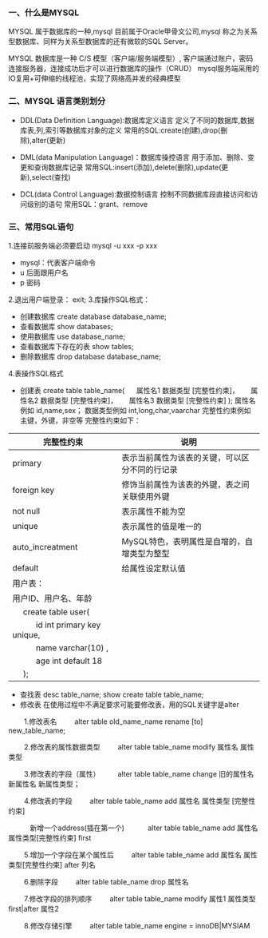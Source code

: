 ### 一、什么是MYSQL

MYSQL 属于数据库的一种,mysql 目前属于Oracle甲骨文公司,mysql 称之为关系型数据库、同样为关系型数据库的还有微软的SQL Server。

MYSQL 数据库是一种 C/S 模型（客户端/服务端模型）,
客户端通过账户，密码连接服务器，连接成功后才可以进行数据库的操作（CRUD）
mysql服务端采用的IO复用+可伸缩的线程池，实现了网络高并发的经典模型

### 二、MYSQL 语言类别划分

 - DDL(Data Definition Language):数据库定义语言
定义了不同的数据库,数据库表,列,索引等数据库对象的定义
常用的SQL:create(创建),drop(删除),alter(更新)

- DML(data Manipulation Language)：数据库操控语言
用于添加、删除、变更和查询数据库记录
常用SQL:insert(添加),delete(删除),update(更新),select(查找)
- DCL(data Control Language):数据控制语言
控制不同数据库段直接访问和访问级别的语句
常用SQL：grant、remove

### 三、常用SQL语句
1.连接前服务端必须要启动
mysql -u xxx -p xxx
 - mysql：代表客户端命令
 - u 后面跟用户名
 - p 密码

2.退出用户端登录： exit;
3.库操作SQL格式：
- 创建数据库
create database database_name;
- 查看数据库
show databases;
- 使用数据库
use database_name;
- 查看数据库下存在的表
show tables;
- 删除数据库
drop database database_name;

4.表操作SQL格式
- 创建表
   create table table_name(
   &nbsp;&nbsp;&nbsp;&nbsp;&nbsp;属性名1 数据类型 [完整性约束]，
   &nbsp;&nbsp;&nbsp;&nbsp;&nbsp;属性名2 数据类型 [完整性约束]，
   &nbsp;&nbsp;&nbsp;&nbsp;&nbsp;属性名3 数据类型 [完整性约束]
   );
   属性名例如 id,name,sex；
   数据类型例如 int,long,char,vaarchar
   完整性约束例如 主键，外键，非空等
   完整性约束如下：

| 完整性约束                                                   | 说明                                           |
| ------------------------------------------------------------ | ---------------------------------------------- |
| primary                                                      | 表示当前属性为该表的关键，可以区分不同的行记录 |
| foreign key                                                  | 修饰当前属性为该表的外键，表之间关联使用外键   |
| not null                                                     | 表示属性不能为空                               |
| unique                                                       | 表示属性的值是唯一的                           |
| auto_increatment                                             | MySQL特色，表明属性是自增的，自增类型为整型    |
| default                                                      | 给属性设定默认值                               |
| 用户表：                                                     |                                                |
| 用户ID、用户名、年龄                                         |                                                |
| &nbsp;&nbsp;&nbsp;&nbsp;&nbsp;create table user(             |                                                |
| &nbsp;&nbsp;&nbsp;&nbsp;&nbsp;&nbsp;&nbsp;&nbsp;&nbsp;&nbsp;  id int primary key unique, |                                                |
| &nbsp;&nbsp;&nbsp;&nbsp;&nbsp;&nbsp;&nbsp;&nbsp;&nbsp;&nbsp;    name varchar(10) , |                                                |
| &nbsp;&nbsp;&nbsp;&nbsp;&nbsp;&nbsp;&nbsp;&nbsp;&nbsp;&nbsp;    age int default 18 |                                                |
| &nbsp;&nbsp;&nbsp;&nbsp;&nbsp;);                             |                                                |

- 查找表
desc table_name;
show create table table_name;
- 修改表
在使用过程中不满足要求可能要修改表，用的SQL关键字是alter

&nbsp;&nbsp;&nbsp;&nbsp;&nbsp;&nbsp;&nbsp;&nbsp;1.修改表名
&nbsp;&nbsp;&nbsp;&nbsp;&nbsp;&nbsp;&nbsp;&nbsp;alter table old_name_name rename [to] new_table_name;

&nbsp;&nbsp;&nbsp;&nbsp;&nbsp;&nbsp;&nbsp;&nbsp;2.修改表的属性数据类型
&nbsp;&nbsp;&nbsp;&nbsp;&nbsp;&nbsp;&nbsp;&nbsp;alter table table_name modify 属性名 属性类型

&nbsp;&nbsp;&nbsp;&nbsp;&nbsp;&nbsp;&nbsp;&nbsp;3.修改表的字段（属性）
&nbsp;&nbsp;&nbsp;&nbsp;&nbsp;&nbsp;&nbsp;&nbsp;alter table table_name change 旧的属性名 新属性名 新属性类型；

&nbsp;&nbsp;&nbsp;&nbsp;&nbsp;&nbsp;&nbsp;&nbsp;4.修改表的字段
&nbsp;&nbsp;&nbsp;&nbsp;&nbsp;&nbsp;&nbsp;&nbsp;alter table table_name add 属性名 属性类型 [完整性约束]

&nbsp;&nbsp;&nbsp;&nbsp;&nbsp;&nbsp;&nbsp;&nbsp;&nbsp;&nbsp;&nbsp;新增一个address(插在第一个)
&nbsp;&nbsp;&nbsp;&nbsp;&nbsp;&nbsp;&nbsp;&nbsp;&nbsp;&nbsp;&nbsp;alter table table_name add 属性名 属性类型[完整性约束] first

&nbsp;&nbsp;&nbsp;&nbsp;&nbsp;&nbsp;&nbsp;&nbsp;5.增加一个字段在某个属性后
&nbsp;&nbsp;&nbsp;&nbsp;&nbsp;&nbsp;&nbsp;&nbsp;alter table table_name add 属性名 属性类型[完整性约束] after 列名

&nbsp;&nbsp;&nbsp;&nbsp;&nbsp;&nbsp;&nbsp;&nbsp;6.删除字段
&nbsp;&nbsp;&nbsp;&nbsp;&nbsp;&nbsp;&nbsp;&nbsp;alter table table_name drop 属性名

&nbsp;&nbsp;&nbsp;&nbsp;&nbsp;&nbsp;&nbsp;&nbsp;7.修改字段的排列顺序
&nbsp;&nbsp;&nbsp;&nbsp;&nbsp;&nbsp;&nbsp;&nbsp;alter table table_name modify 属性1 属性类型 first|after 属性2

&nbsp;&nbsp;&nbsp;&nbsp;&nbsp;&nbsp;&nbsp;&nbsp;8.修改存储引擎
&nbsp;&nbsp;&nbsp;&nbsp;&nbsp;&nbsp;&nbsp;&nbsp;alter table table_name engine = innoDB|MYSIAM